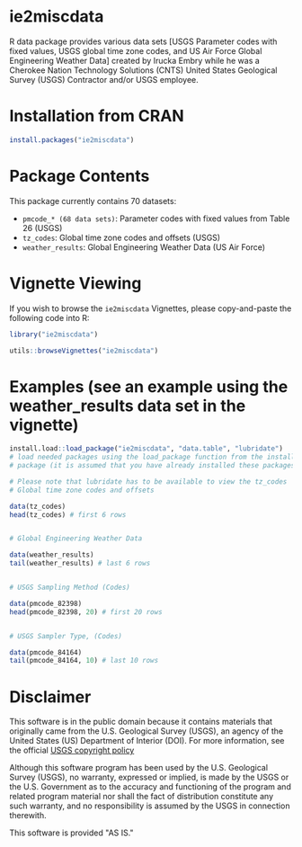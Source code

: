 # ie2miscdata

R data package provides various data sets [USGS Parameter codes with fixed values, USGS global time zone codes, and US Air Force Global Engineering Weather Data] created by Irucka Embry while he was a Cherokee Nation Technology Solutions (CNTS) United States Geological Survey (USGS) Contractor and/or USGS employee.


# Installation from CRAN

```R
install.packages("ie2miscdata")
```


# Package Contents

This package currently contains 70 datasets:

* `pmcode_* (68 data sets)`: Parameter codes with fixed values from Table 26 (USGS)
* `tz_codes`: Global time zone codes and offsets (USGS)
* `weather_results`: Global Engineering Weather Data (US Air Force)



# Vignette Viewing

If you wish to browse the `ie2miscdata` Vignettes, please copy-and-paste the following code into R:

```R
library("ie2miscdata")

utils::browseVignettes("ie2miscdata")
```


# Examples (see an example using the weather_results data set in the vignette)

```R
install.load::load_package("ie2miscdata", "data.table", "lubridate")
# load needed packages using the load_package function from the install.load
# package (it is assumed that you have already installed these packages)

# Please note that lubridate has to be available to view the tz_codes
# Global time zone codes and offsets

data(tz_codes)
head(tz_codes) # first 6 rows


# Global Engineering Weather Data

data(weather_results)
tail(weather_results) # last 6 rows


# USGS Sampling Method (Codes)

data(pmcode_82398)
head(pmcode_82398, 20) # first 20 rows


# USGS Sampler Type, (Codes)

data(pmcode_84164)
tail(pmcode_84164, 10) # last 10 rows
```



# Disclaimer

This software is in the public domain because it contains materials that originally came from the U.S. Geological Survey (USGS), an agency of the United States (US) Department of Interior (DOI). For more information, see the official [USGS copyright policy](https://www.usgs.gov/information-policies-and-instructions/copyrights-and-credits#copyright)

Although this software program has been used by the U.S. Geological Survey (USGS), no warranty, expressed or implied, is made by the USGS or the U.S. Government as to the accuracy and functioning of the program and related program material nor shall the fact of distribution constitute any such warranty, and no responsibility is assumed by the USGS in connection therewith.

This software is provided "AS IS."
